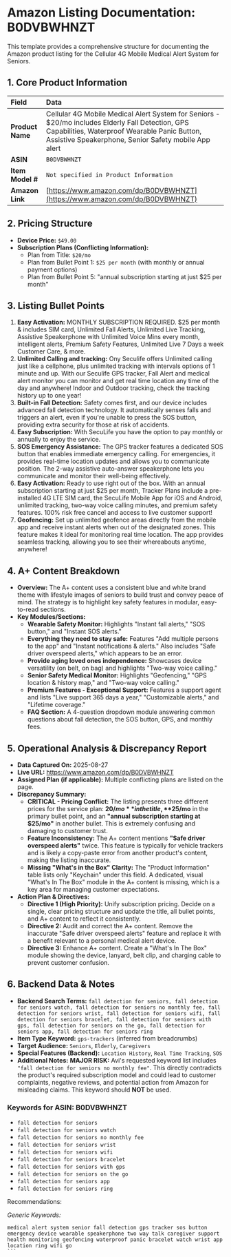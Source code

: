 # Amazon Listing Documentation: B0DVBWHNZT

This template provides a comprehensive structure for documenting the Amazon product listing for the Cellular 4G Mobile Medical Alert System for Seniors.

## 1. Core Product Information

| Field | Data |
| :--- | :--- |
| **Product Name**| Cellular 4G Mobile Medical Alert System for Seniors - $20/mo includes Elderly Fall Detection, GPS Capabilities, Waterproof Wearable Panic Button, Assistive Speakerphone, Senior Safety mobile App alert |
| **ASIN** | `B0DVBWHNZT` |
| **Item Model #**| `Not specified in Product Information` |
| **Amazon Link** | [https://www.amazon.com/dp/B0DVBWHNZT](https://www.amazon.com/dp/B0DVBWHNZT) |

## 2. Pricing Structure

*   **Device Price:** `$49.00`
*   **Subscription Plans (Conflicting Information):**
    *   Plan from Title: `$20/mo`
    *   Plan from Bullet Point 1: `$25 per month` (with monthly or annual payment options)
    *   Plan from Bullet Point 5: "annual subscription starting at just $25 per month"

## 3. Listing Bullet Points

1.  **Easy Activation:** MONTHLY SUBSCRIPTION REQUIRED. $25 per month & includes SIM card, Unlimited Fall Alerts, Unlimited Live Tracking, Assistive Speakerphone with Unlimited Voice Mins every month, intelligent alerts, Premium Safety Features, Unlimited Live 7 Days a week Customer Care, & more.
2.  **Unlimited Calling and tracking:** Ony Seculife offers Unlimited calling just like a cellphone, plus unlimited tracking with intervals options of 1 minute and up. With our Seculife GPS tracker, Fall Alert and medical alert monitor you can monitor and get real time location any time of the day and anywhere! Indoor and Outdoor tracking, check the tracking history up to one year!
3.  **Built-in Fall Detection:** Safety comes first, and our device includes advanced fall detection technology. It automatically senses falls and triggers an alert, even if you're unable to press the SOS button, providing extra security for those at risk of accidents.
4.  **Easy Subscription:** With SecuLife you have the option to pay monthly or annually to enjoy the service.
5.  **SOS Emergency Assistance:** The GPS tracker features a dedicated SOS button that enables immediate emergency calling. For emergencies, it provides real-time location updates and allows you to communicate position. The 2-way assistive auto-answer speakerphone lets you communicate and monitor their well-being effectively.
6.  **Easy Activation:** Ready to use right out of the box. With an annual subscription starting at just $25 per month, Tracker Plans include a pre-installed 4G LTE SIM card, the SecuLife Mobile App for iOS and Android, unlimited tracking, two-way voice calling minutes, and premium safety features. 100% risk free cancel and access to live customer support!
7.  **Geofencing:** Set up unlimited geofence areas directly from the mobile app and receive instant alerts when out of the designated zones. This feature makes it ideal for monitoring real time location. The app provides seamless tracking, allowing you to see their whereabouts anytime, anywhere!

## 4. A+ Content Breakdown

*   **Overview:** The A+ content uses a consistent blue and white brand theme with lifestyle images of seniors to build trust and convey peace of mind. The strategy is to highlight key safety features in modular, easy-to-read sections.
*   **Key Modules/Sections:**
    *   **Wearable Safety Monitor:** Highlights "Instant fall alerts," "SOS button," and "Instant SOS alerts."
    *   **Everything they need to stay safe:** Features "Add multiple persons to the app" and "Instant notifications & alerts." Also includes "Safe driver overspeed alerts," which appears to be an error.
    *   **Provide aging loved ones independence:** Showcases device versatility (on belt, on bag) and highlights "Two-way voice calling."
    *   **Senior Safety Medical Monitor:** Highlights "Geofencing," "GPS location & history map," and "Two-way voice calling."
    *   **Premium Features - Exceptional Support:** Features a support agent and lists "Live support 365 days a year," "Customizable alerts," and "Lifetime coverage."
    *   **FAQ Section:** A 4-question dropdown module answering common questions about fall detection, the SOS button, GPS, and monthly fees.

## 5. Operational Analysis & Discrepancy Report

*   **Data Captured On:** 2025-08-27
*   **Live URL:** https://www.amazon.com/dp/B0DVBWHNZT
*   **Assigned Plan (if applicable):** Multiple conflicting plans are listed on the page.
*   **Discrepancy Summary:**
    *   **CRITICAL - Pricing Conflict:** The listing presents three different prices for the service plan: **$20/mo** in the title, **$25/mo** in the primary bullet point, and an **"annual subscription starting at $25/mo"** in another bullet. This is extremely confusing and damaging to customer trust.
    *   **Feature Inconsistency:** The A+ content mentions **"Safe driver overspeed alerts"** twice. This feature is typically for vehicle trackers and is likely a copy-paste error from another product's content, making the listing inaccurate.
    *   **Missing "What's in the Box" Clarity:** The "Product Information" table lists only "Keychain" under this field. A dedicated, visual "What's In The Box" module in the A+ content is missing, which is a key area for managing customer expectations.
*   **Action Plan & Directives:**
    *   **Directive 1 (High Priority):** Unify subscription pricing. Decide on a single, clear pricing structure and update the title, all bullet points, and A+ content to reflect it consistently.
    *   **Directive 2:** Audit and correct the A+ content. Remove the inaccurate "Safe driver overspeed alerts" feature and replace it with a benefit relevant to a personal medical alert device.
    *   **Directive 3:** Enhance A+ content. Create a "What's In The Box" module showing the device, lanyard, belt clip, and charging cable to prevent customer confusion.

## 6. Backend Data & Notes

*   **Backend Search Terms:** `fall detection for seniors, fall detection for seniors watch, fall detection for seniors no monthly fee, fall detection for seniors wrist, fall detection for seniors wifi, fall detection for seniors bracelet, fall detection for seniors with gps, fall detection for seniors on the go, fall detection for seniors app, fall detection for seniors ring`
*   **Item Type Keyword:** `gps-trackers` (inferred from breadcrumbs)
*   **Target Audience:** `Seniors`, `Elderly`, `Caregivers`
*   **Special Features (Backend):** `Location History`, `Real Time Tracking`, `SOS`
*   **Additional Notes:** **MAJOR RISK:** Avi's requested keyword list includes `"fall detection for seniors no monthly fee"`. This directly contradicts the product's required subscription model and could lead to customer complaints, negative reviews, and potential action from Amazon for misleading claims. This keyword should **NOT** be used.

### Keywords for ASIN: B0DVBWHNZT

*   `fall detection for seniors`
*   `fall detection for seniors watch`
*   `fall detection for seniors no monthly fee`
*   `fall detection for seniors wrist`
*   `fall detection for seniors wifi`
*   `fall detection for seniors bracelet`
*   `fall detection for seniors with gps`
*   `fall detection for seniors on the go`
*   `fall detection for seniors app`
*   `fall detection for seniors ring`


Recommendations:

*Generic Keywords:*
````
medical alert system senior fall detection gps tracker sos button emergency device wearable speakerphone two way talk caregiver support health monitoring geofencing waterproof panic bracelet watch wrist app location ring wifi go
```